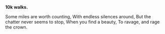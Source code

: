 **10k walks.**

Some miles are worth counting,
With endless silences around,
But the chatter never seems to stop,
When you find a beauty,
To ravage, and rage the crown.  

